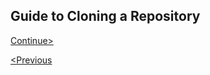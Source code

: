 ## Guide to Cloning a Repository




    
[Continue>](MarkdownGuide.md)

[<Previous](README.md)     
